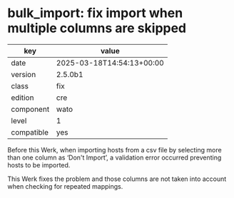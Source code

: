 [//]: # (werk v2)
# bulk_import: fix import when multiple columns are skipped

key        | value
---------- | ---
date       | 2025-03-18T14:54:13+00:00
version    | 2.5.0b1
class      | fix
edition    | cre
component  | wato
level      | 1
compatible | yes

Before this Werk, when importing hosts from a csv file by selecting
more than one column as ‘Don't Import’, a validation error occurred
preventing hosts to be imported.

This Werk fixes the problem and those columns are not taken into
account when checking for repeated mappings.
